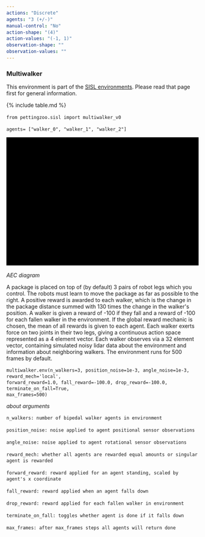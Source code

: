 ```yaml
---
actions: "Discrete"
agents: "3 (+/-)"
manual-control: "No"
action-shape: "(4)"
action-values: "(-1, 1)"
observation-shape: ""
observation-values: ""
---
```


### Multiwalker

This environment is part of the [SISL environments](../sisl). Please read that page first for general information.

{% include table.md %}


`from pettingzoo.sisl import multiwalker_v0`

`agents= ["walker_0", "walker_1", "walker_2"]`

![](sisl_multiwalker.gif)

*AEC diagram*

A package is placed on top of (by default) 3 pairs of robot legs which you control. The robots must learn to move the package as far as possible to the right. A positive reward is awarded to each walker, which is the change in the package distance summed with 130 times the change in the walker's position. A walker is given a reward of -100 if they fall and a reward of -100 for each fallen walker in the environment. If the global reward mechanic is chosen, the mean of all rewards is given to each agent. Each walker exerts force on two joints in their two legs, giving a continuous action space represented as a 4 element vector. Each walker observes via a 32 element vector, containing simulated noisy lidar data about the environment and information about neighboring walkers. The environment runs for 500 frames by default.

```
multiwalker.env(n_walkers=3, position_noise=1e-3, angle_noise=1e-3, reward_mech='local',
forward_reward=1.0, fall_reward=-100.0, drop_reward=-100.0, terminate_on_fall=True,
max_frames=500)
```

*about arguments*

```
n_walkers: number of bipedal walker agents in environment

position_noise: noise applied to agent positional sensor observations

angle_noise: noise applied to agent rotational sensor observations

reward_mech: whether all agents are rewarded equal amounts or singular agent is rewarded

forward_reward: reward applied for an agent standing, scaled by agent's x coordinate

fall_reward: reward applied when an agent falls down

drop_reward: reward applied for each fallen walker in environment

terminate_on_fall: toggles whether agent is done if it falls down

max_frames: after max_frames steps all agents will return done

```
